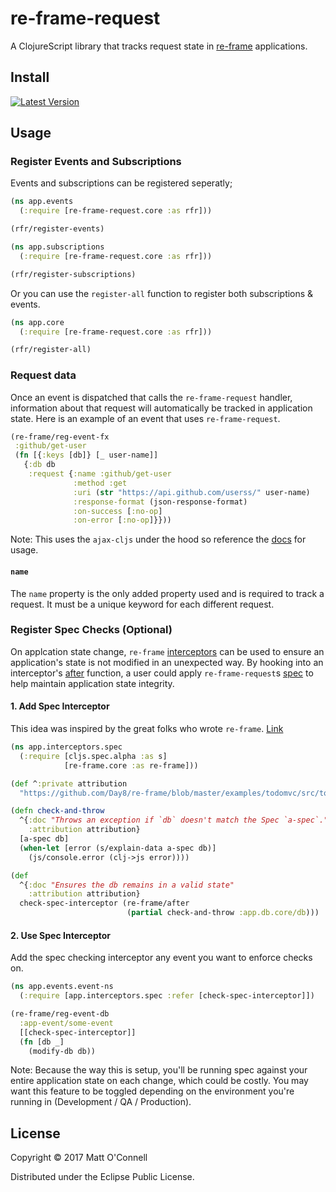 # re-frame-request

A ClojureScript library that tracks request state in [re-frame](https://github.com/Day8/re-frame) applications.

## Install

[![Latest Version](http://clojars.org/re-frame-request/latest-version.svg)](http://clojars.org/re-frame-request)

## Usage

### Register Events and Subscriptions

Events and subscriptions can be registered seperatly;

```cljs
(ns app.events
  (:require [re-frame-request.core :as rfr]))

(rfr/register-events)
```

```cljs
(ns app.subscriptions
  (:require [re-frame-request.core :as rfr]))

(rfr/register-subscriptions)
```

Or you can use the `register-all` function to register both subscriptions & events.

```cljs
(ns app.core
  (:require [re-frame-request.core :as rfr]))

(rfr/register-all)
```

### Request data

Once an event is dispatched that calls the `re-frame-request` handler, information about that request will automatically be tracked in application state. Here is an example of an event that uses `re-frame-request`.

```cljs
(re-frame/reg-event-fx
 :github/get-user
 (fn [{:keys [db]} [_ user-name]]
   {:db db
    :request {:name :github/get-user
              :method :get
              :uri (str "https://api.github.com/userss/" user-name)
              :response-format (json-response-format)
              :on-success [:no-op]
              :on-error [:no-op]}}))
```

Note: This uses the `ajax-cljs` under the hood so reference the [docs](https://github.com/JulianBirch/cljs-ajax) for usage.

#### `name`

The `name` property is the only added property used and is required to track a request. It must be a unique keyword for each different request.

### Register Spec Checks (Optional)

On applcation state change, `re-frame` [interceptors](https://github.com/Day8/re-frame/blob/master/docs/Interceptors.md) can be used to ensure an application's state is not modified in an unexpected way. By hooking into an interceptor's [after](https://github.com/Day8/re-frame/blob/master/docs/Interceptors.md#executing-a-chain) function, a user could apply `re-frame-request`s [spec](https://clojure.org/guides/spec) to help maintain application state integrity.

#### 1. Add Spec Interceptor

This idea was inspired by the great folks who wrote `re-frame`. [Link](https://github.com/Day8/re-frame/blob/master/examples/todomvc/src/todomvc/events.cljs#L9)

```cljs
(ns app.interceptors.spec
  (:require [cljs.spec.alpha :as s]
            [re-frame.core :as re-frame]))

(def ^:private attribution
  "https://github.com/Day8/re-frame/blob/master/examples/todomvc/src/todomvc")

(defn check-and-throw
  ^{:doc "Throws an exception if `db` doesn't match the Spec `a-spec`."
    :attribution attribution}
  [a-spec db]
  (when-let [error (s/explain-data a-spec db)]
    (js/console.error (clj->js error))))

(def
  ^{:doc "Ensures the db remains in a valid state"
    :attribution attribution}
  check-spec-interceptor (re-frame/after
                          (partial check-and-throw :app.db.core/db)))
```

#### 2. Use Spec Interceptor

Add the spec checking interceptor any event you want to enforce checks on.

```cljs
(ns app.events.event-ns
  (:require [app.interceptors.spec :refer [check-spec-interceptor]])

(re-frame/reg-event-db
  :app-event/some-event
  [[check-spec-interceptor]]
  (fn [db _]
    (modify-db db))
```

Note: Because the way this is setup, you'll be running spec against your entire application state on each change, which could be costly. You may want this feature to be toggled depending on the environment you're running in (Development / QA / Production).

## License

Copyright © 2017 Matt O'Connell

Distributed under the Eclipse Public License.
